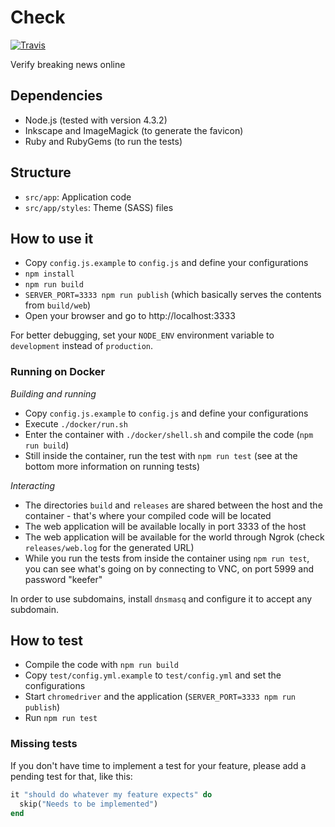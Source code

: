 # Check

[![Travis](https://travis-ci.org/meedan/check-web.svg?branch=develop)](https://travis-ci.org/meedan/check-web/)

Verify breaking news online

## Dependencies

* Node.js (tested with version 4.3.2)
* Inkscape and ImageMagick (to generate the favicon)
* Ruby and RubyGems (to run the tests)

## Structure

* `src/app`: Application code
* `src/app/styles`: Theme (SASS) files

## How to use it

* Copy `config.js.example` to `config.js` and define your configurations
* `npm install`
* `npm run build`
* `SERVER_PORT=3333 npm run publish` (which basically serves the contents from `build/web`)
* Open your browser and go to http://localhost:3333

For better debugging, set your `NODE_ENV` environment variable to `development` instead of `production`.

### Running on Docker

*Building and running*

* Copy `config.js.example` to `config.js` and define your configurations
* Execute `./docker/run.sh`
* Enter the container with `./docker/shell.sh` and compile the code (`npm run build`)
* Still inside the container, run the test with `npm run test` (see at the bottom more information on running tests)

*Interacting*

* The directories `build` and `releases` are shared between the host and the container - that's where your compiled code will be located
* The web application will be available locally in port 3333 of the host
* The web application will be available for the world through Ngrok (check `releases/web.log` for the generated URL)
* While you run the tests from inside the container using `npm run test`, you can see what's going on by connecting to VNC, on port 5999 and password "keefer"

In order to use subdomains, install `dnsmasq` and configure it to accept any subdomain.

## How to test

* Compile the code with `npm run build`
* Copy `test/config.yml.example` to `test/config.yml` and set the configurations
* Start `chromedriver` and the application (`SERVER_PORT=3333 npm run publish`)
* Run `npm run test`

### Missing tests

If you don't have time to implement a test for your feature, please add a pending test for that, like this:

```ruby
it "should do whatever my feature expects" do
  skip("Needs to be implemented")
end
```
